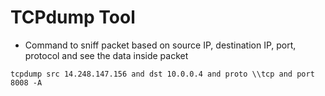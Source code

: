 # TCPdump Tool

- Command to sniff packet based on source IP, destination IP, port, protocol and see the data inside packet
```
tcpdump src 14.248.147.156 and dst 10.0.0.4 and proto \\tcp and port 8008 -A
```